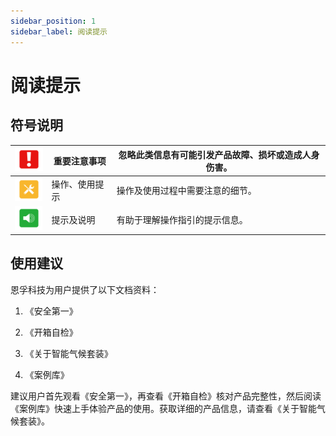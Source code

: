 ```yaml
---
sidebar_position: 1
sidebar_label: 阅读提示
---
```



# 阅读提示

## 符号说明

| ![](./images/smart-weather-station-kit-reading-tips-01.png) | 重要注意事项   | 忽略此类信息有可能引发产品故障、损坏或造成人身伤害。 |
| -------------------------------------------------------- | -------------- | ---------------------------------------------------- |
| ![](./images/smart-weather-station-kit-reading-tips-02.png) | 操作、使用提示 | 操作及使用过程中需要注意的细节。                     |
| ![](./images/smart-weather-station-kit-reading-tips-03.png) | 提示及说明     | 有助于理解操作指引的提示信息。                       |

## 使用建议

恩孚科技为用户提供了以下文档资料：

1. 《安全第一》

2. 《开箱自检》

3. 《关于智能气候套装》

4. 《案例库》

建议用户首先观看《安全第一》，再查看《开箱自检》核对产品完整性，然后阅读《案例库》快速上手体验产品的使用。获取详细的产品信息，请查看《关于智能气候套装》。
